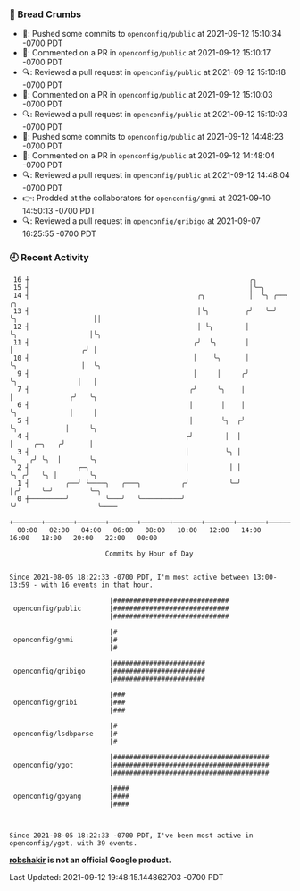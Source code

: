 ### 🍞 Bread Crumbs

 * 🚢: Pushed some commits to `openconfig/public` at 2021-09-12 15:10:34 -0700 PDT
 * 💬: Commented on a PR in  `openconfig/public` at 2021-09-12 15:10:17 -0700 PDT
 * 🔍: Reviewed a pull request in  `openconfig/public` at 2021-09-12 15:10:18 -0700 PDT
 * 💬: Commented on a PR in  `openconfig/public` at 2021-09-12 15:10:03 -0700 PDT
 * 🔍: Reviewed a pull request in  `openconfig/public` at 2021-09-12 15:10:03 -0700 PDT
 * 🚢: Pushed some commits to `openconfig/public` at 2021-09-12 14:48:23 -0700 PDT
 * 💬: Commented on a PR in  `openconfig/public` at 2021-09-12 14:48:04 -0700 PDT
 * 🔍: Reviewed a pull request in  `openconfig/public` at 2021-09-12 14:48:04 -0700 PDT
 * 👉: Prodded at the collaborators for `openconfig/gnmi` at 2021-09-10 14:50:13 -0700 PDT
 * 🔍: Reviewed a pull request in  `openconfig/gribigo` at 2021-09-07 16:25:55 -0700 PDT

### 🕘 Recent Activity
```
 16 ┼                                                       ╭╮
 15 ┤                                                       │╰─╮
 14 ┤                                          ╭╮           │  ╰╮ ╭──╮                    ╭╮
 13 ┤                                          │╰╮         ╭╯   ╰─╯  ╰╮                   ││
 12 ┤                                          │ ╰╮        │          ╰╮                  │╰╮
 11 ┤                                         ╭╯  ╰╮       │           │                 ╭╯ │
 10 ┤                                         │    ╰╮      │           ╰╮                │  ╰╮
  9 ┤                                         │     │     ╭╯            ╰╮               │   │
  7 ┤                                        ╭╯     ╰╮    │              │              ╭╯   ╰╮
  6 ┤                                        │       │    │              ╰╮             │     │
  5 ┤                                        │       ╰╮  ╭╯               ╰╮            │     ╰╮
  4 ┤                                       ╭╯        │  │                 │     ╭─╮   ╭╯      │
  3 ┤                                       │         ╰╮ │                 ╰╮   ╭╯ ╰╮  │       ╰╮
  2 ┤            ╭─╮                        │          │ │                  ╰╮ ╭╯   ╰╮ │        ╰╮
  1 ┤         ╭──╯ ╰────╮   ╭───╮          ╭╯          ╰─╯                   │╭╯     ╰─╯         ╰─╮
  0 ┼─────────╯         ╰───╯   ╰──────────╯                                 ╰╯                    ╰────
    +───────+───────+───────+───────+───────+───────+───────+───────+───────+───────+───────+───────+────
  00:00   02:00   04:00   06:00   08:00   10:00   12:00   14:00   16:00   18:00   20:00   22:00   00:00   

						Commits by Hour of Day


Since 2021-08-05 18:22:33 -0700 PDT, I'm most active between 13:00-13:59 - with 16 events in that hour.

```



```
                         |#############################
 openconfig/public       |#############################
                         |#############################

                         |#
 openconfig/gnmi         |#
                         |#

                         |#######################
 openconfig/gribigo      |#######################
                         |#######################

                         |###
 openconfig/gribi        |###
                         |###

                         |#
 openconfig/lsdbparse    |#
                         |#

                         |#######################################
 openconfig/ygot         |#######################################
                         |#######################################

                         |####
 openconfig/goyang       |####
                         |####



Since 2021-08-05 18:22:33 -0700 PDT, I've been most active in openconfig/ygot, with 39 events.

```
**[robshakir](mailto:robjs@google.com) is not an official Google product.**  


Last Updated: 2021-09-12 19:48:15.144862703 -0700 PDT
